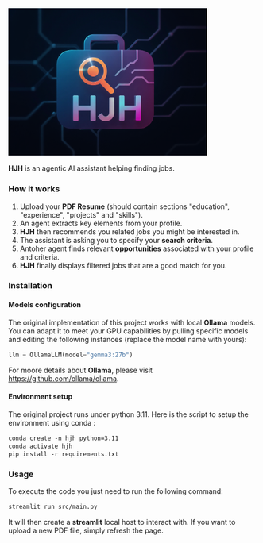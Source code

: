 <img src="logo.png" width="400">

**HJH** is an agentic AI assistant helping finding jobs.

###  How it works 
1. Upload your **PDF Resume** (should contain sections "education", "experience", "projects" and "skills").
2. An agent extracts key elements from your profile.
3. **HJH** then recommends you related jobs you might be interested in.
4. The assistant is asking you to specify your **search criteria**.
5. Antoher agent finds relevant **opportunities** associated with your profile and criteria.
6. **HJH** finally displays filtered jobs that are a good match for you.

### Installation

#### Models configuration

The original implementation of this project works with local **Ollama** models.
You can adapt it to meet your GPU capabilities by pulling specific models and editing the following instances (replace the model name with yours): 

```python
llm = OllamaLLM(model="gemma3:27b")
```

For moore details about **Ollama**, please visit https://github.com/ollama/ollama.

#### Environment setup

The original project runs under python 3.11. Here is the script to setup the environment using conda :

```
conda create -n hjh python=3.11
conda activate hjh
pip install -r requirements.txt
```

### Usage

To execute the code you just need to run the following command:

```bash
streamlit run src/main.py
```

It will then create a **streamlit** local host to interact with. If you want to upload a new PDF file, simply refresh the page.